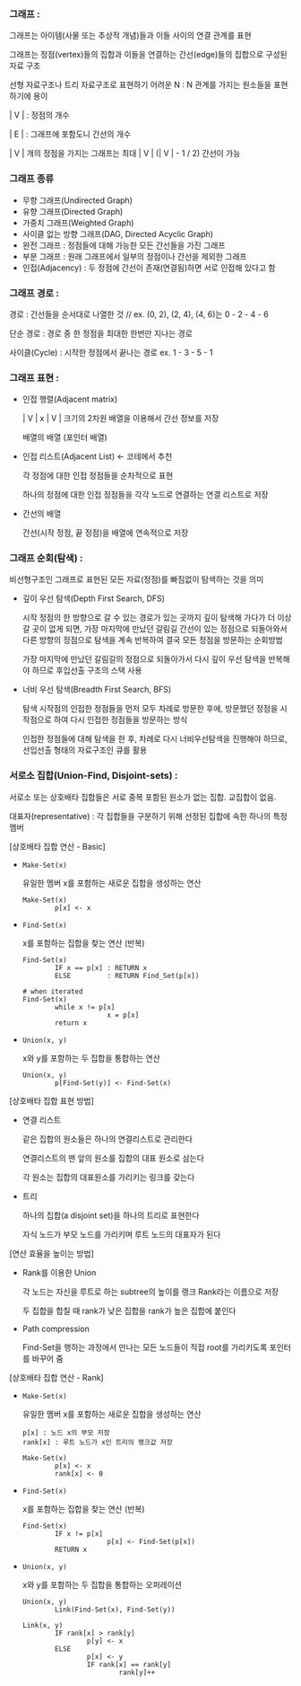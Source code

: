 ### 그래프 :

그래프는 아이템(사물 또는 추상적 개념)들과 이들 사이의 연결 관계를 표현

그래프는 정점(vertex)들의 집합과 이들을 연결하는 간선(edge)들의 집합으로 구성된 자료 구조

선형 자료구조나 트리 자료구조로 표현하기 어려운 N : N 관계를 가지는 원소들을 표현하기에 용이

| V | : 정점의 개수

| E | : 그래프에 포함도니 간선의 개수

| V | 개의 정점을 가지는 그래프는 최대 | V | (| V | - 1 / 2) 간선이 가능

### 그래프 종류

- 무향 그래프(Undirected Graph)
- 유향 그래프(Directed Graph)
- 가중치 그래프(Weighted Graph)
- 사이클 없는 방향 그래프(DAG, Directed Acyclic Graph)
- 완전 그래프 : 정점들에 대해 가능한 모든 간선들을 가진 그래프
- 부분 그래프 : 원래 그래프에서 일부의 정점이나 간선을 제외한 그래프
- 인접(Adjacency) : 두 정점에 간선이 존재(연결됨)하면 서로 인접해 있다고 함

### 그래프 경로 :

경로 : 간선들을 순서대로 나열한 것 // ex. (0, 2), (2, 4), (4, 6)는 0 - 2 - 4 - 6

단순 경로 : 경로 중 한 정점을 최대한 한번만 지나는 경로

사이클(Cycle) : 시작한 정점에서 끝나는 경로 ex. 1 - 3 - 5 - 1

### 그래프 표현 :

- 인접 행렬(Adjacent matrix)
    
    | V | x | V | 크기의 2차원 배열을 이용해서 간선 정보를 저장
    
    배열의 배열 (포인터 배열)
    
- 인접 리스트(Adjacent List) ← 코테에서 추천
    
    각 정점에 대한 인접 정점들을 순차적으로 표현
    
    하나의 정점에 대한 인접 정점들을 각각 노드로 연결하는 연결 리스트로 저장
    
- 간선의 배열
    
    간선(시작 정점, 끝 정점)을 배열에 연속적으로 저장
    

### 그래프 순회(탐색) :

비선형구조인 그래프로 표현된 모든 자료(정점)를 빠짐없이 탐색하는 것을 의미

- 깊이 우선 탐색(Depth First Search, DFS)
    
    시작 정점의 한 방향으로 갈 수 있는 경로가 있는 곳까지 깊이 탐색해 가다가 더 이상 갈 곳이 없게 되면, 가장 마지막에 만났던 갈림길 간선이 있는 정점으로 되돌아와서 다른 방향의 정점으로 탐색을 계속 반복하여 결국 모든 정점을 방문하는 순회방법
    
    가장 마지막에 만났던 갈림길의 정점으로 되돌아가서 다시 깊이 우선 탐색을 반복해야 하므로 후입선출 구조의 스택 사용
    

- 너비 우선 탐색(Breadth First Search, BFS)
    
    탐색 시작점의 인접한 정점들을 먼저 모두 차례로 방문한 후에, 방문했던 정점을 시작점으로 하여 다시 인접한 정점들을 방문하는 방식
    
    인접한 정점들에 대해 탐색을 한 후, 차례로 다시 너비우선탐색을 진행해야 하므로, 선입선출 형태의 자료구조인 큐를 활용
    

### 서로소 집합(Union-Find, Disjoint-sets) :

서로소 또는 상호배타 집합들은 서로 중복 포함된 원소가 없는 집합. 교집합이 없음.

대표자(representative) : 각 집합들을 구분하기 위해 선정된 집합에 속한 하나의 특정 멤버

[상호배타 집합 연산 - Basic]

- `Make-Set(x)`
    
    유일한 멤버 x를 포함하는 새로운 집합을 생성하는 연산
    
    ```
    Make-Set(x)
    		p[x] <- x
    ```
    
- `Find-Set(x)`
    
    x를 포함하는 집합을 찾는 연산 (반복)
    
    ```
    Find-Set(x)
    		IF x == p[x] : RETURN x
    		ELSE         : RETURN Find_Set(p[x])
    
    # when iterated
    Find-Set(x)
    		while x != p[x]
    					 x = p[x]
    		return x
    ```
    
- `Union(x, y)`
    
    x와 y를 포함하는 두 집합을 통합하는 연산
    
    ```
    Union(x, y)
    		p[Find-Set(y)] <- Find-Set(x)
    ```
    

[상호배타 집합 표현 방법]

- 연결 리스트
    
    같은 집합의 원소들은 하나의 연결리스트로 관리한다
    
    연결리스트의 맨 앞의 원소를 집합의 대표 원소로 삼는다
    
    각 원소는 집합의 대표원소를 가리키는 링크를 갖는다
    
- 트리
    
    하나의 집합(a disjoint set)을 하나의 트리로 표현한다
    
    자식 노드가 부모 노드를 가리키며 루트 노드의 대표자가 된다
    

[연산 효율을 높이는 방법]

- Rank를 이용한 Union
    
    각 노드는 자신을 루트로 하는 subtree의 높이를 랭크 Rank라는 이름으로 저장
    
    두 집합을 합칠 때 rank가 낮은 집합을 rank가 높은 집합에 붙인다
    
- Path compression
    
    Find-Set을 행하는 과정에서 만나는 모든 노드들이 직접 root를 가리키도록 포인터를 바꾸어 줌
    

[상호배타 집합 연산 - Rank]

- `Make-Set(x)`
    
    유일한 멤버 x를 포함하는 새로운 집합을 생성하는 연산
    
    ```
    p[x] : 노드 x의 부모 저장
    rank[x] : 루트 노드가 x인 트리의 랭크값 저장
    
    Make-Set(x)
    		p[x] <- x
    		rank[x] <- 0
    ```
    
- `Find-Set(x)`
    
    x를 포함하는 집합을 찾는 연산 (반복)
    
    ```
    Find-Set(x)
    		IF x != p[x]
    				     p[x] <- Find-Set(p[x])
    		RETURN x
    ```
    
- `Union(x, y)`
    
    x와 y를 포함하는 두 집합을 통합하는 오퍼레이션
    
    ```
    Union(x, y)
    		Link(Find-Set(x), Find-Set(y))
    ```
    
    ```
    Link(x, y)
    		IF rank[x] > rank[y]
    				p[y] <- x
    		ELSE
    				p[x] <- y
    				IF rank[x] == rank[y]
    						rank[y]++
    ```